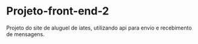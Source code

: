 # Projeto-front-end-2
Projeto do site de aluguel de iates, utilizando api para envio e recebimento de mensagens.
